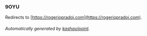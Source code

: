 ### 9OYU

Redirects to [https://rogeriopradoj.com](https://rogeriopradoj.com).

###### Automatically generated by [kashav/point](https://github.com/kashav/point).
